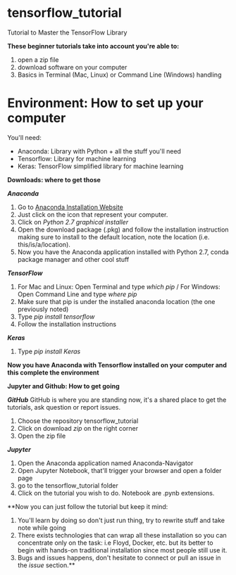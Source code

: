 # tensorflow_tutorial
Tutorial to Master the TensorFlow Library

**These beginner tutorials take into account you're able to:**
1. open a zip file
2. download software on your computer
3. Basics in Terminal (Mac, Linux) or Command Line (Windows) handling

# Environment: How to set up your computer

You'll need:
- Anaconda: Library with Python + all the stuff you'll need
- Tensorflow: Library for machine learning
- Keras: TensorFlow simplified library for machine learning

**Downloads: where to get those**

***Anaconda***
1. Go to [Anaconda Installation Website](https://www.continuum.io/downloads)
2. Just click on the icon that represent your computer.
3. Click on *Python 2.7 graphical installer*
4. Open the download package (.pkg) and follow the installation instruction making sure to install to the default location, note the location (i.e. this/is/a/location).
5. Now you have the Anaconda application installed with Python 2.7, conda package manager and other cool stuff

***TensorFlow***
1. For Mac and Linux: Open Terminal and type *which pip* / For Windows: Open Command Line and type *where pip*
2. Make sure that pip is under the installed anaconda location (the one previously noted)
3. Type *pip install tensorflow*
4. Follow the installation instructions

***Keras***
1. Type *pip install Keras*

**Now you have Anaconda with Tensorflow installed on your computer and this complete the environment**

**Jupyter and Github: How to get going**

***GitHub***
GitHub is where you are standing now, it's a shared place to get the tutorials, ask question or report issues.
1. Choose the repository tensorflow_tutorial
2. Click on download *zip* on the right corner
3. Open the zip file

***Jupyter***
1. Open the Anaconda application named Anaconda-Navigator
2. Open Jupyter Notebook, that'll trigger your browser and open a folder page
3. go to the tensorflow_tutorial folder
4. Click on the tutorial you wish to do. Notebook are .pynb extensions.

**Now you can just follow the tutorial but keep it mind:
1. You'll learn by doing so don't just run thing, try to rewrite stuff and take note while going
2. There exists technologies that can wrap all these installation so you can concentrate only on the task: i.e Floyd, Docker, etc. but its better to begin with hands-on traditional installation since most people still use it.
3. Bugs and issues happens, don't hesitate to connect or pull an issue in the *issue* section.**
